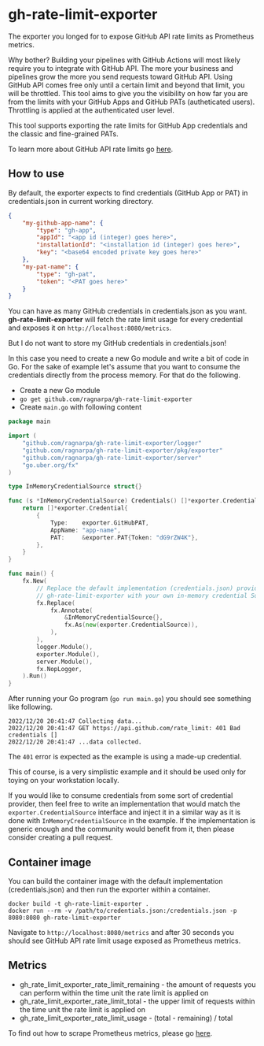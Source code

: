 # gh-rate-limit-exporter

The exporter you longed for to expose GitHub API rate limits as Prometheus metrics.

Why bother? Building your pipelines with GitHub Actions will most likely require you to integrate with GitHub API. The more your business and pipelines grow the more you send requests toward GitHub API. Using GitHub API comes free only until a certain limit and beyond that limit, you will be throttled. This tool aims to give you the visibility on how far you are from the limits with your GitHub Apps and GitHub PATs (autheticated users). Throttling is applied at the authenticated user level.

This tool supports exporting the rate limits for GitHub App credentials and the classic and fine-grained PATs.

To learn more about GitHub API rate limits go [here](https://docs.github.com/en/rest/overview/resources-in-the-rest-api?apiVersion=2022-11-28#rate-limiting).

## How to use

By default, the exporter expects to find credentials (GitHub App or PAT) in credentials.json in current working directory.

```json
{
	"my-github-app-name": {
		"type": "gh-app",
		"appId": "<app id (integer) goes here>",
		"installationId": "<installation id (integer) goes here>",
		"key": "<base64 encoded private key goes here>"
	},
	"my-pat-name": {
		"type": "gh-pat",
		"token": "<PAT goes here>"
	}
}
```

You can have as many GitHub credentials in credentials.json as you want. **gh-rate-limit-exporter** will fetch the rate limit usage for every credential and exposes it on `http://localhost:8080/metrics`.

But I do not want to store my GitHub credentials in credentials.json!

In this case you need to create a new Go module and write a bit of code in Go. For the sake of example let's assume that you want to consume the credentials directly from the process memory. For that do the following.

- Create a new Go module
- `go get github.com/ragnarpa/gh-rate-limit-exporter`
- Create `main.go` with following content

```go
package main

import (
	"github.com/ragnarpa/gh-rate-limit-exporter/logger"
	"github.com/ragnarpa/gh-rate-limit-exporter/pkg/exporter"
	"github.com/ragnarpa/gh-rate-limit-exporter/server"
	"go.uber.org/fx"
)

type InMemoryCredentialSource struct{}

func (s *InMemoryCredentialSource) Credentials() []*exporter.Credential {
	return []*exporter.Credential{
		{
			Type:    exporter.GitHubPAT,
			AppName: "app-name",
			PAT:     &exporter.PAT{Token: "dG9rZW4K"},
		},
	}
}

func main() {
	fx.New(
		// Replace the default implementation (credentials.json) provided by
		// gh-rate-limit-exporter with your own in-memory credential Source.
		fx.Replace(
			fx.Annotate(
				&InMemoryCredentialSource{},
				fx.As(new(exporter.CredentialSource)),
			),
		),
		logger.Module(),
		exporter.Module(),
		server.Module(),
		fx.NopLogger,
	).Run()
}
```

After running your Go program (`go run main.go`) you should see something like following.

```log
2022/12/20 20:41:47 Collecting data...
2022/12/20 20:41:47 GET https://api.github.com/rate_limit: 401 Bad credentials []
2022/12/20 20:41:47 ...data collected.
```

The `401` error is expected as the example is using a made-up credential.

This of course, is a very simplistic example and it should be used only for toying on your workstation locally.

If you would like to consume credentials from some sort of credential provider, then feel free to write an implementation that would match the `exporter.CredentialSource` interface and inject it in a similar way as it is done with `InMemoryCredentialSource` in the example. If the implementation is generic enough and the community would benefit from it, then please consider creating a pull request.

## Container image

You can build the container image with the default implementation (credentials.json) and then run the exporter within a container.

```shell
docker build -t gh-rate-limit-exporter .
docker run --rm -v /path/to/credentials.json:/credentials.json -p 8080:8080 gh-rate-limit-exporter 
```

Navigate to `http://localhost:8080/metrics` and after 30 seconds you should see GitHub API rate limit usage exposed as Prometheus metrics.

## Metrics

- gh_rate_limit_exporter_rate_limit_remaining - the amount of requests you can perform within the time unit the rate limit is applied on
- gh_rate_limit_exporter_rate_limit_total - the upper limit of requests within the time unit the rate limit is applied on
- gh_rate_limit_exporter_rate_limit_usage - (total - remaining) / total

To find out how to scrape Prometheus metrics, please go [here](https://prometheus.io/docs/prometheus/latest/getting_started/).